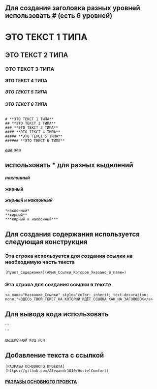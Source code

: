 ## Для создания заголовка разных уровней использовать # (есть 6 уровней)
# **ЭТО ТЕКСТ 1 ТИПА**
## **ЭТО ТЕКСТ 2 ТИПА**
### **ЭТО ТЕКСТ 3 ТИПА**
#### **ЭТО ТЕКСТ 4 ТИПА**
##### **ЭТО ТЕКСТ 5 ТИПА**
###### **ЭТО ТЕКСТ 6 ТИПА**
```
# **ЭТО ТЕКСТ 1 ТИПА**
## **ЭТО ТЕКСТ 2 ТИПА**
### **ЭТО ТЕКСТ 3 ТИПА**
#### **ЭТО ТЕКСТ 4 ТИПА**
##### **ЭТО ТЕКСТ 5 ТИПА**
###### **ЭТО ТЕКСТ 6 ТИПА**
```
[ааа](#ааа)
<a name="ааа" style="color: inherit; text-decoration: none;">ааа</a>
## использовать * для разных выделений</a> 
#### *наклонный*
#### **жирный**
#### ***жирный и наклонный***
```
*наклонный*
**жирный**
***жирный и наклонный***
```
## Для создания содержания используется следующая конструкция  
### Эта строка используется для создания ссылки на необходимую часть текста
```
[Пункт_Содержания](#Имя_Ссылки_Которое_Указано_В_name=)
```
### Эта строка для создания ссылки в тексте
```
<a name="Название_Ссылки" style="color: inherit; text-decoration: none;">ЗДЕСЬ_ТВОЙ_ТЕКСТ_НА_КОТОРЫЙ_ИДЁТ_ССЫЛКА_КАК_НА_ЗАГОЛОВОК</a> 
```
## Для вывода кода использовать
\```  
\```
```
ВЫДЕЛЕННЫЙ КОД ЛОЛ
```
## Добавление текста с ссылкой
```
[РАЗРАБЫ ОСНОВНОГО ПРОЕКТА](https://github.com/Alexandr1810/HostelComfort)
```
#### [РАЗРАБЫ ОСНОВНОГО ПРОЕКТА](https://github.com/Alexandr1810/HostelComfort)